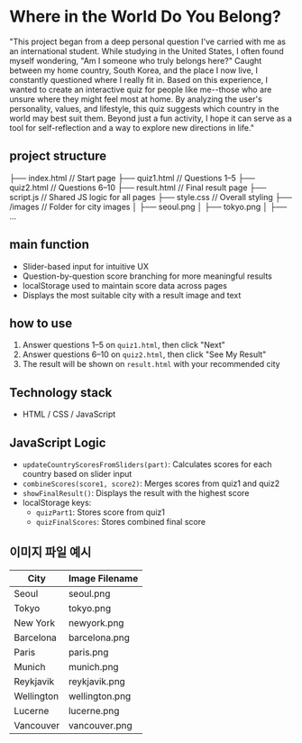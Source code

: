 # Where in the World Do You Belong?

"This project began from a deep personal question
I've carried with me as an international student. While studying in the United States, I often found myself wondering, "Am I someone who truly belongs here?" Caught between my home country, South Korea, and the place I now live, I constantly
questioned where I really fit in. Based on this experience, I wanted to create an interactive quiz for people like me--those who are unsure where they might feel most at home. By analyzing the user's personality, values, and lifestyle, this quiz suggests which country in the world may best suit them. Beyond just a fun activity, I hope it can serve as a tool for self-reflection and a
way to explore new directions in life."

## project structure

├── index.html // Start page ├── quiz1.html // Questions 1–5 ├── quiz2.html // Questions 6–10 ├── result.html // Final result page ├── script.js // Shared JS logic for all pages ├── style.css // Overall styling ├── /images // Folder for city images │ ├── seoul.png │ ├── tokyo.png │ ├── ...

## main function

- Slider-based input for intuitive UX
- Question-by-question score branching for more meaningful results
- localStorage used to maintain score data across pages
- Displays the most suitable city with a result image and text

## how to use

1. Answer questions 1–5 on `quiz1.html`, then click "Next"
2. Answer questions 6–10 on `quiz2.html`, then click "See My Result"
3. The result will be shown on `result.html` with your recommended city

## Technology stack

- HTML / CSS / JavaScript

## JavaScript Logic

- `updateCountryScoresFromSliders(part)`: Calculates scores for each country based on slider input
- `combineScores(score1, score2)`: Merges scores from quiz1 and quiz2
- `showFinalResult()`: Displays the result with the highest score
- localStorage keys:
  - `quizPart1`: Stores score from quiz1
  - `quizFinalScores`: Stores combined final score

## 이미지 파일 예시

| City         | Image Filename      |
|--------------|---------------------|
| Seoul        | seoul.png           |
| Tokyo        | tokyo.png           |
| New York     | newyork.png         |
| Barcelona    | barcelona.png       |
| Paris        | paris.png           |
| Munich       | munich.png          |
| Reykjavik    | reykjavik.png       |
| Wellington   | wellington.png      |
| Lucerne      | lucerne.png         |
| Vancouver    | vancouver.png       |
